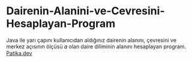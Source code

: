 # Dairenin-Alanini-ve-Cevresini-Hesaplayan-Program
Java ile yarı çapını kullanıcıdan aldığınız dairenin alanını, çevresini ve merkez açısının ölçüsü 𝛼 olan daire diliminin alanını hesaplayan program.
[Patika.dev](https://www.patika.dev/tr)